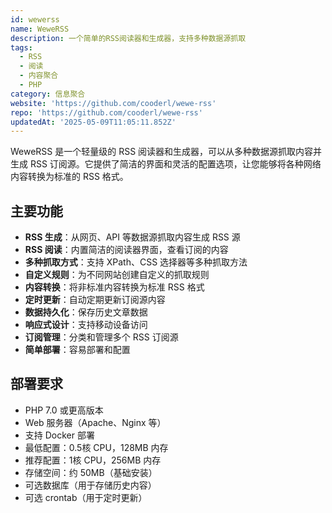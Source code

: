 ```yaml
---
id: wewerss
name: WeweRSS
description: 一个简单的RSS阅读器和生成器，支持多种数据源抓取
tags:
  - RSS
  - 阅读
  - 内容聚合
  - PHP
category: 信息聚合
website: 'https://github.com/cooderl/wewe-rss'
repo: 'https://github.com/cooderl/wewe-rss'
updatedAt: '2025-05-09T11:05:11.852Z'
---
```


WeweRSS 是一个轻量级的 RSS 阅读器和生成器，可以从多种数据源抓取内容并生成 RSS 订阅源。它提供了简洁的界面和灵活的配置选项，让您能够将各种网络内容转换为标准的 RSS 格式。

## 主要功能

- **RSS 生成**：从网页、API 等数据源抓取内容生成 RSS 源
- **RSS 阅读**：内置简洁的阅读器界面，查看订阅的内容
- **多种抓取方式**：支持 XPath、CSS 选择器等多种抓取方法
- **自定义规则**：为不同网站创建自定义的抓取规则
- **内容转换**：将非标准内容转换为标准 RSS 格式
- **定时更新**：自动定期更新订阅源内容
- **数据持久化**：保存历史文章数据
- **响应式设计**：支持移动设备访问
- **订阅管理**：分类和管理多个 RSS 订阅源
- **简单部署**：容易部署和配置

## 部署要求

- PHP 7.0 或更高版本
- Web 服务器（Apache、Nginx 等）
- 支持 Docker 部署
- 最低配置：0.5核 CPU，128MB 内存
- 推荐配置：1核 CPU，256MB 内存
- 存储空间：约 50MB（基础安装）
- 可选数据库（用于存储历史内容）
- 可选 crontab（用于定时更新） 
